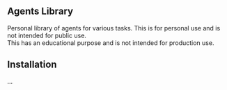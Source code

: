 Agents Library
---

Personal library of agents for various tasks. 
This is for personal use and is not intended for public use.  
This has an educational purpose and is not intended for production use.

## Installation
...
